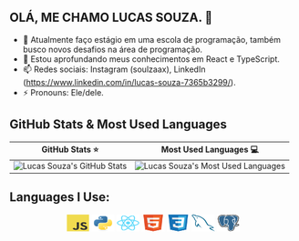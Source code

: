 ## OLÁ, ME CHAMO LUCAS SOUZA. 👋

- 🔭 Atualmente faço estágio em uma escola de programação, também busco novos desafios na área de programação.
- 🌱 Estou aprofundando meus conhecimentos em React e TypeScript.
- 📫 Redes sociais: Instagram (soulzaax), LinkedIn (https://www.linkedin.com/in/lucas-souza-7365b3299/).
- ⚡ Pronouns: Ele/dele.

## GitHub Stats & Most Used Languages

| GitHub Stats ⭐ | Most Used Languages 💻 |
|--------------|---------------------|
| <img src="https://github-readme-stats.vercel.app/api?username=LucasSoulzaax&show_icons=true&hide_title=true&count_private=true&hide=prs&theme=dracula" alt="Lucas Souza's GitHub Stats" /> | <img src="https://github-readme-stats.vercel.app/api/top-langs/?username=LucasSoulzaax&layout=compact&theme=dracula" alt="Lucas Souza's Most Used Languages" /> |

## Languages I Use:
<div align="center">
  <img src="https://raw.githubusercontent.com/devicons/devicon/master/icons/javascript/javascript-original.svg" width="40" height="30" alt="JavaScript"/>
  <img src="https://raw.githubusercontent.com/devicons/devicon/master/icons/python/python-original.svg" width="40" height="30" alt="Python"/>
  <img src="https://raw.githubusercontent.com/devicons/devicon/master/icons/react/react-original.svg" width="40" height="30" alt="React"/>
  <img src="https://raw.githubusercontent.com/devicons/devicon/master/icons/html5/html5-original.svg" width="40" height="30" alt="HTML5"/>
  <img src="https://raw.githubusercontent.com/devicons/devicon/master/icons/css3/css3-original.svg" width="40" height="30" alt="CSS3"/>
  <img src="https://raw.githubusercontent.com/devicons/devicon/master/icons/mysql/mysql-original.svg" width="40" height="30" alt="MySQL"/>
  <img src="https://raw.githubusercontent.com/devicons/devicon/master/icons/postgresql/postgresql-original.svg" width="40" height="30" alt="PostgreSQL"/>
</div>
